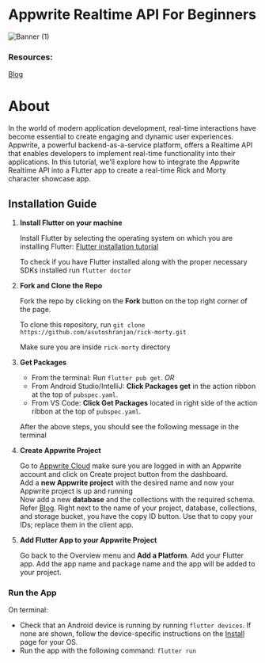 #  Appwrite Realtime API For Beginners

![Banner (1)](https://github.com/asutoshranjan/rick-morty/assets/81508078/129939e7-d792-4b9f-ad04-6773c8ae19db)
### Resources:
[Blog](https://asutosh.hashnode.dev/getting-started-with-appwrite-realtime-api-in-your-flutter-app)

# About

In the world of modern application development, real-time interactions have become essential to create engaging and dynamic user experiences. Appwrite, a powerful backend-as-a-service platform, offers a Realtime API that enables developers to implement real-time functionality into their applications. In this tutorial, we'll explore how to integrate the Appwrite Realtime API into a Flutter app to create a real-time Rick and Morty character showcase app.

## Installation Guide

1. **Install Flutter on your machine**

    Install Flutter by selecting the operating system on which you are installing Flutter: [Flutter installation tutorial](https://flutter.dev/docs/get-started/install)

    To check if you have Flutter installed along with the proper necessary SDKs installed
    run `flutter doctor`
    
2. **Fork and Clone the Repo**

    Fork the repo by clicking on the **Fork** button on the top right corner of the page.
    
    To clone this repository, run `git clone https://github.com/asutoshranjan/rick-morty.git`
    
    Make sure you are inside `rick-morty` directory
    
    
3. **Get Packages**

    - From the terminal: Run `flutter pub get`.
      _OR_
    - From Android Studio/IntelliJ: **Click Packages get** in the action ribbon at the top of `pubspec.yaml`.
    - From VS Code: **Click Get Packages** located in right side of the action ribbon at the top of `pubspec.yaml`.

    After the above steps, you should see the following message in the terminal   
    
4. **Create Appwrite Project**
    
    Go to [Appwrite Cloud](https://cloud.appwrite.io) make sure you are logged in with an Appwrite account and click on Create project button from the dashboard.<br>
    Add a **new Appwrite project** with the desired name and now your Appwrite project is up and running<br>
    Now add a new **database** and the collections with the required schema. Refer [Blog](https://asutosh.hashnode.dev/getting-started-with-appwrite-realtime-api-in-your-flutter-app).
    Right next to the name of your project, database, collections, and storage bucket, you have the copy ID button. Use that to copy your IDs; replace them in the client app.
    
    
    
5. **Add Flutter App to your Appwrite Project**

    Go back to the Overview menu and **Add a Platform**. Add your Flutter app. Add the app name and package name and the app will be added to your project.
    



### Run the App

  On terminal:

- Check that an Android device is running by running `flutter devices`. If none are shown, follow the device-specific instructions on the [Install](https://flutter.dev/docs/get-started/install) page for your OS.
- Run the app with the following command: `flutter run`
